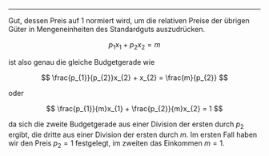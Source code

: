 ***

Gut, dessen Preis auf 1 normiert wird, um die relativen Preise der übrigen Güter in Mengeneinheiten des Standardguts auszudrücken.

$$
p_{1}x_{1} + p_{2}x_{2} = m
$$

ist also genau die gleiche Budgetgerade wie 

$$
\frac{p_{1}}{p_{2}}x_{2} + x_{2} = \frac{m}{p_{2}}
$$

oder

$$
\frac{p_{1}}{m}x_{1} + \frac{p_{2}}{m}x_{2} = 1
$$

da sich die zweite Budgetgerade aus einer Division der ersten durch $p_{2}$ ergibt, die dritte aus einer Division der ersten durch $m$. Im ersten Fall haben wir den Preis $p_{2} = 1$ festgelegt, im zweiten das Einkommen $m = 1$.

